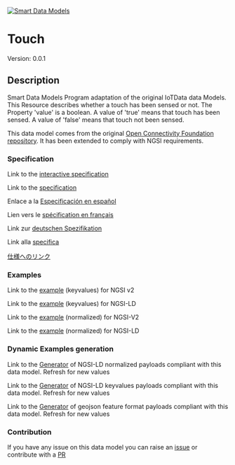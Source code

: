 [![Smart Data Models](https://smartdatamodels.org/wp-content/uploads/2022/01/SmartDataModels_logo.png "Logo")](https://smartdatamodels.org)
# Touch
Version: 0.0.1

## Description 

Smart Data Models Program adaptation of the original IoTData data Models. This Resource describes whether a touch has been sensed or not. The Property 'value' is a boolean. A value of 'true' means that touch has been sensed. A value of 'false' means that touch not been sensed. 

This data model comes from the original [Open Connectivity Foundation repository](https://github.com/openconnectivityfoundation/IoTDataModels). It has been extended to comply with NGSI requirements.
### Specification

Link to the [interactive specification](https://swagger.lab.fiware.org/?url=https://smart-data-models.github.io/dataModel.OCF/Touch/swagger.yaml)

Link to the [specification](https://github.com/smart-data-models/dataModel.OCF/blob/master/Touch/doc/spec.md)

Enlace a la [Especificación en español](https://github.com/smart-data-models/dataModel.OCF/blob/master/Touch/doc/spec_ES.md)

Lien vers le [spécification en français](https://github.com/smart-data-models/dataModel.OCF/blob/master/Touch/doc/spec_FR.md)

Link zur [deutschen Spezifikation](https://github.com/smart-data-models/dataModel.OCF/blob/master/Touch/doc/spec_DE.md)

Link alla [specifica](https://github.com/smart-data-models/dataModel.OCF/blob/master/Touch/doc/spec_IT.md)

[仕様へのリンク](https://github.com/smart-data-models/dataModel.OCF/blob/master/Touch/doc/spec_JA.md)
### Examples

Link to the [example](https://smart-data-models.github.io/dataModel.OCF/Touch/examples/example.json) (keyvalues) for NGSI v2

Link to the [example](https://smart-data-models.github.io/dataModel.OCF/Touch/examples/example.jsonld) (keyvalues) for NGSI-LD

Link to the [example](https://smart-data-models.github.io/dataModel.OCF/Touch/examples/example-normalized.json) (normalized) for NGSI-V2

Link to the [example](https://smart-data-models.github.io/dataModel.OCF/Touch/examples/example-normalized.jsonld) (normalized) for NGSI-LD
### Dynamic Examples generation

Link to the [Generator](https://smartdatamodels.org/extra/ngsi-ld_generator.php?schemaUrl=https://raw.githubusercontent.com/smart-data-models/dataModel.OCF/master/Touch/schema.json&email=info@smartdatamodels.org) of NGSI-LD normalized payloads compliant with this data model. Refresh for new values

Link to the [Generator](https://smartdatamodels.org/extra/ngsi-ld_generator_keyvalues.php?schemaUrl=https://raw.githubusercontent.com/smart-data-models/dataModel.OCF/master/Touch/schema.json&email=info@smartdatamodels.org) of NGSI-LD keyvalues payloads compliant with this data model. Refresh for new values

Link to the [Generator](https://smartdatamodels.org/extra/geojson_features_generator.php?schemaUrl=https://raw.githubusercontent.com/smart-data-models/dataModel.OCF/master/Touch/schema.json&email=info@smartdatamodels.org) of geojson feature format payloads compliant with this data model. Refresh for new values
### Contribution

 If you have any issue on this data model you can raise an [issue](https://github.com/smart-data-models/dataModel.OCF/issues)  or contribute with a [PR](https://github.com/smart-data-models/dataModel.OCF/pulls)